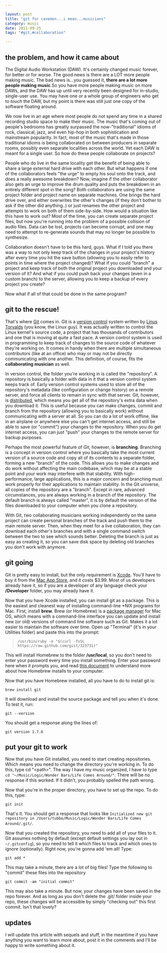 ```yaml
---

layout: post
title: "git for cavemen...i mean...musicians"
category: music
date: 2011-09-25
tags: "#git,#collaboration"

---
```


## the problem, and how it came about

The Digital Audio Workstation (DAW). It's certainly changed music forever, for better or for worse. The good news is there are a LOT more people making music. The bad news is...you guessed it, **there are a lot more people making music**.So you have more people making music on more DAWs, and the DAW has up until very recently been designed for in-studio, single-user use. You may have one or a whole group of engineers who get to _touch_ the DAW, but my point is there was still just one copy of the software floating around.

We now live in an age where most people do not spend any time in a shared recording studio space to make their music. The music that's coming out of people's bedrooms has greatly surpassed the now-"traditional" idioms of rock, classical, jazz, and even hip-hop in both sophistication and mainstream popularity. In fact, most of the music that's made in those traditional idioms is being collaborated on between producers in separate rooms, possibly even separate localities across the world. Yet each DAW is meant for a single user. So how do these people collaborate on projects?

People who do live in the same locality get the benefit of being able to share a large external hard drive with each other. But what happens if one of the collaborators feels "the urge" to empty his soul onto the track, and does a really awesome breakdown? Now, imagine if the other collaborator also gets an urge to improve the drum quality and puts the breakdown in an entirely different spot in the song? Both collaborators are using the same project folder and project name on separate machines. One brings the hard drive over, and either overwrites the other's changes (if they don't bother to ask if the other did anything..) or just renames the other project and attempts to work on both of them side-by-side. How would a situation like this have to work out? Most of the time, you can create separate project files, but now you're running into the problem of a possible collision of audio files. Data can be lost, projects can become corrupt, and one may need to attempt to re-generate sounds that may no longer be possible to synthesize. 

Collaboration doesn't have to be this hard, guys. What if I told you there was a way to not only keep track of the changes in your project's history after every time you hit the save button (allowing you to easily refer to points in time where the project changed)? What if you could "branch" a project and keep track of both the original project you downloaded and your version of it? And what if you could push back your changes (even in a custom branch) to the server, allowing you to keep a backup of every project you create?

Now what if all of that could be done in the same program?

## git to the rescue!

That's where [Git][1] comes in. Git is a [version control][3] system written by [Linus Torvalds][4] (you know, the Linux guy). It was actually written to control the Linux kernel's source code, a project that has thousands of contributors and one that is moving at quite a fast pace. A version control system is used in programming to keep track of changes to the source code of whatever they're working on. It comes in handy when there are multiple simultaneous contributors (like at an office) who may or may not be directly communicating with one another. This definition, of course, fits the **collaborating musician** as well.

In version control, the folder you're working in is called the "repository". A repository is basically a folder with data in it that a version control system keeps track of. Early version control systems used to store all of the repository's metadata (like configuration or change history) on a remote server, and force all clients to remain in sync with that server. Git, however, is [distributed][2], which means you get all of the repository's extra data when you download it. This is useful because you can make changes, commit and branch from the repository (allowing you to basically work) without communicating with a server at all. So you can do a lot of work offline, like in an airplane or anywhere else you can't get internet access, and still be able to save (or "commit") your changes to the repository. When you do get internet access, you can just "push" your changes to the remote server for backup purposes.

Perhaps the most powerful feature of Git, however, is **branching**. Branching is a concept in version control where you basically take the most current version of a source code and copy all of its contents to a separate folder, forming a new "branch" of the code. This allows you to make changes and do work without affecting the main codebase, which may be at a stable point and your work may interfere with that stability. With high-performance, large applications, this is a major concern and branching must work properly for their applications to maintain stability. In the Git universe, all copies of the repository are a "branch". Except in rare, advanced circumstances, you are always working in a branch of the repository. The default branch is always called "master", it is by default the version of the files downloaded to your computer when you clone a repository.

With Git, two collaborating musicians working independently on the same project can create personal branches of the track and push them to the main remote server. Then, when they meet for a live collaboration, they can download each other's branches and with a single command switch between the two to see which sounds better. Deleting the branch is just as easy as creating it, so you can save disk space by deleting old branches you don't work with anymore. 

## git going

Git is pretty easy to install, but the only requirement is [Xcode][5]. You'll have to buy it from the [Mac App Store][6], and it costs $3.99. Most of us developers already have it, so if you are a developer of any language check your **/Developer** folder, you may already have it.

Now that you have Xcode installed, you can install git as a package. This is the easiest and cleanest way of installing command-line *NIX programs for Mac. First, install **brew**. Brew (or Homebrew) is a [package manager][7] for Mac OS, which means with a command-line interface you can update and install new (or old) versions of command line software such as Git. Makes it a lot easier to maintain the software over time. Open up "Terminal" (it's in your Utilities folder) and paste this into the prompt:

> `/usr/bin/ruby -e "$(curl -fsSL https://raw.github.com/gist/323731)"`

This will install Homebrew to the folder **/usr/local**, so you don't need to enter your password every time you install something. Enter your password here when it prompts you, and read [this document][8] to understand more about how Homebrew installs to your computer.

Now that you have Homebrew installed, all you have to do to install git is:

`brew install git`

It will download and install the source package and tell you when it's done. To test it, run:

`git --version`

You should get a response along the lines of:

`git version 1.7.6`

## put your git to work

Now that you have Git installed, you need to start creating repositories. Which means you need to change the directory you're working in. To do this, type cd "&lt;path&gt;". The way I have my music organized, I have to type `cd "~/Music/Logic/Wonder Bars/Life Comes Around/"`. There will be no response if this worked. If it didn't, you probably spelled the path wrong.

Now that you're in the proper directory, you have to set up the repo. To do this, type:

`git init`

That's it. You should get a response that looks like `Initialized new git repository in /Users/tubbo/Music/Logic/Wonder Bars/Life Comes Around/.git/`.

Now that you created the repository, you need to add all of your files to it. Git assumes nothing by default (except default settings you lay out in `~/.gitconfig`), so you need to tell it which files to track and which ones to ignore (optionally). Right now, you're gonna add 'em all! Type:

`git add *`

This may take a minute, there are a lot of big files! Type the following to "commit" these files into the repository

`git commit -am "initial commit"`

This may also take a minute. But now, your changes have been saved in the repo forever. And as long as you don't delete the .git/ folder inside your repo, these changes will be accessible by simply "checking out" this first commit. Isn't that lovely?

## updates

I will update this article with sequels and stuff, in the meantime if you have anything you want to learn more about, post it in the comments and I'll be happy to write something about it. 

[1]: http://git-scm.com
[2]: http://en.wikipedia.org/wiki/Distributed_version_control_system
[3]: http://en.wikipedia.org/wiki/Version_control_system
[4]: http://linustorvalds.com
[5]: http://developer.apple.com/xcode/
[6]: http://itunes.apple.com/us/app/xcode/id448457090?mt=12
[7]: http://en.wikipedia.org/wiki/Package_management_system
[8]: https://github.com/mxcl/homebrew/wiki/installation